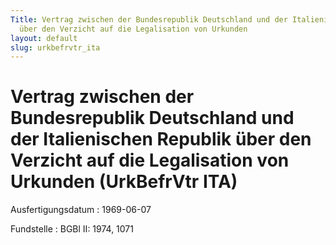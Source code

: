 ```yaml
---
Title: Vertrag zwischen der Bundesrepublik Deutschland und der Italienischen Republik
  über den Verzicht auf die Legalisation von Urkunden
layout: default
slug: urkbefrvtr_ita
---
```


# Vertrag zwischen der Bundesrepublik Deutschland und der Italienischen Republik über den Verzicht auf die Legalisation von Urkunden (UrkBefrVtr ITA)

Ausfertigungsdatum
:   1969-06-07

Fundstelle
:   BGBl II: 1974, 1071


